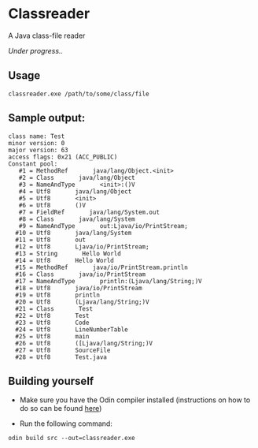 # Classreader
A Java class-file reader

*Under progress..*

## Usage

```
classreader.exe /path/to/some/class/file
```

## Sample output:

```
class name: Test
minor version: 0
major version: 63
access flags: 0x21 (ACC_PUBLIC)
Constant pool:
   #1 = MethodRef       java/lang/Object.<init>
   #2 = Class       java/lang/Object
   #3 = NameAndType       <init>:()V
   #4 = Utf8       java/lang/Object
   #5 = Utf8       <init>
   #6 = Utf8       ()V
   #7 = FieldRef       java/lang/System.out
   #8 = Class       java/lang/System
   #9 = NameAndType       out:Ljava/io/PrintStream;
  #10 = Utf8       java/lang/System
  #11 = Utf8       out
  #12 = Utf8       Ljava/io/PrintStream;
  #13 = String       Hello World
  #14 = Utf8       Hello World
  #15 = MethodRef       java/io/PrintStream.println
  #16 = Class       java/io/PrintStream
  #17 = NameAndType       println:(Ljava/lang/String;)V
  #18 = Utf8       java/io/PrintStream
  #19 = Utf8       println
  #20 = Utf8       (Ljava/lang/String;)V
  #21 = Class       Test
  #22 = Utf8       Test
  #23 = Utf8       Code
  #24 = Utf8       LineNumberTable
  #25 = Utf8       main
  #26 = Utf8       ([Ljava/lang/String;)V
  #27 = Utf8       SourceFile
  #28 = Utf8       Test.java
  ```

## Building yourself

- Make sure you have the Odin compiler installed (instructions on how to do so can be found
[here](https://odin-lang.org/docs/install/))

- Run the following command:
```
odin build src --out=classreader.exe
```
